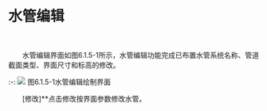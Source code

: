 # 水管编辑
<br/>

&emsp;&emsp;水管编辑界面如图6.1.5\-1所示，水管编辑功能完成已布置水管系统名称、管道截面类型、界面尺寸和标高的修改。
<br/>

:-: ![](images/236.png)
图6.1.5\-1水管编辑绘制界面
<br/>

&emsp;&emsp;[修改\]**点击修改按界面参数修改水管。
